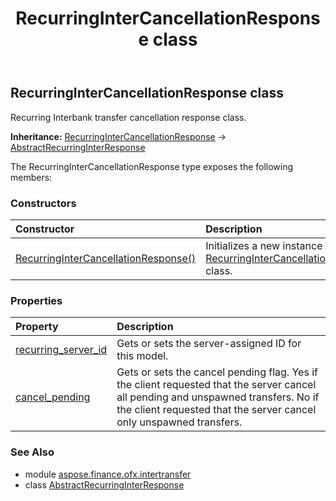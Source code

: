 ﻿---
title: RecurringInterCancellationResponse class
second_title: Aspose.Finance for Python via .NET API References
description: 
type: docs
weight: 160
url: /python-net/aspose.finance.ofx.intertransfer/recurringintercancellationresponse/
is_root: false
---

## RecurringInterCancellationResponse class

Recurring Interbank transfer cancellation response class.



**Inheritance:** [RecurringInterCancellationResponse](/finance/python-net/aspose.finance.ofx.intertransfer/recurringintercancellationresponse) → 
[AbstractRecurringInterResponse](/finance/python-net/aspose.finance.ofx.intertransfer/abstractrecurringinterresponse)



The RecurringInterCancellationResponse type exposes the following members:

### Constructors
| Constructor | Description |
| :- | :- |
| [RecurringInterCancellationResponse()](/finance/python-net/aspose.finance.ofx.intertransfer/recurringintercancellationresponse/__init__/#) | Initializes a new instance of [RecurringInterCancellationResponse](/finance/python-net/aspose.finance.ofx.intertransfer/recurringintercancellationresponse) class. |


### Properties
| Property | Description |
| :- | :- |
| [recurring_server_id](/finance/python-net/aspose.finance.ofx.intertransfer/recurringintercancellationresponse/recurring_server_id) | Gets or sets the server-assigned ID for this model. |
| [cancel_pending](/finance/python-net/aspose.finance.ofx.intertransfer/recurringintercancellationresponse/cancel_pending) | Gets or sets the cancel pending flag. Yes if the client requested that the server cancel all pending and unspawned transfers. No if the client requested that the server cancel only unspawned transfers. |


### See Also

* module [aspose.finance.ofx.intertransfer](../)
* class [AbstractRecurringInterResponse](/finance/python-net/aspose.finance.ofx.intertransfer/abstractrecurringinterresponse)
